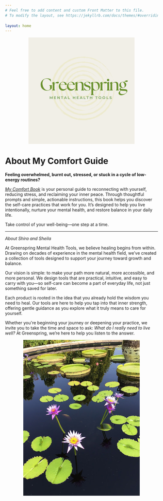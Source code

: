 ```yaml
---
# Feel free to add content and custom Front Matter to this file.
# To modify the layout, see https://jekyllrb.com/docs/themes/#overriding-theme-defaults

layout: home
---
```


<div style="display: flex;">
    <img src="/assets/greenspring-logo.png" alt="logo" style="max-width:350px; margin: 0 auto;"/>
</div>

# About My Comfort Guide

**Feeling overwhelmed, burnt out, stressed, or stuck in a cycle of low-energy routines?**

[*My Comfort Book*](https://greenspringmh.myshopify.com/products/book-example) is your personal guide to reconnecting with yourself, reducing stress, and reclaiming your inner peace. Through thoughtful prompts and simple, actionable instructions, this book helps you discover the self-care practices that work for you. It’s designed to help you live intentionally, nurture your mental health, and restore balance in your daily life.

Take control of your well-being—one step at a time.

---

*About Shira and Sheila*

At Greenspring Mental Health Tools, we believe healing begins from within. Drawing on decades of experience in the mental health field, we’ve created a collection of tools designed to support your journey toward growth and balance.

Our vision is simple: to make your path more natural, more accessible, and more personal. We design tools that are practical, intuitive, and easy to carry with you—so self-care can become a part of everyday life, not just something saved for later.

Each product is rooted in the idea that you already hold the wisdom you need to heal. Our tools are here to help you tap into that inner strength, offering gentle guidance as you explore what it truly means to care for yourself.

Whether you're beginning your journey or deepening your practice, we invite you to take the time and space to ask: _What do I really need to live well?_ At Greenspring, we’re here to help you listen to the answer.

<div style="display: flex;">
    <img src="/assets/lily.jpg" alt="lily" style="max-width:400px; margin: 0 auto;"/>
</div>